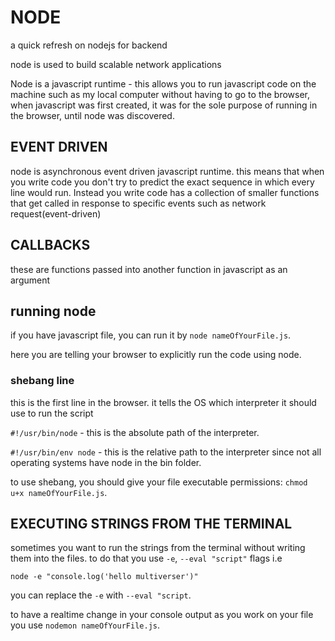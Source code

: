 # NODE

a quick refresh on  nodejs for backend

node is used to build scalable network applications

Node is a javascript runtime - this allows you to run javascript code on the machine such as my local computer without having to go to the browser, when javascript was first created, it was for the sole purpose of running in the browser, until node was discovered.

## EVENT DRIVEN

node is asynchronous event driven javascript runtime. this means that when you write code you don't try to predict the exact sequence in which every line would run. Instead you write code has a collection of smaller functions that get called in response to specific events such as network request(event-driven)

## CALLBACKS

these are functions passed into another function in javascript as an argument

## running node

if you have javascript file, you can run it by `node nameOfYourFile.js`.

here you are telling your browser to explicitly run the code using node.

### shebang line

this is the first line in the browser. it tells the OS which interpreter it should use to run the script

`#!/usr/bin/node` - this is the absolute path of the interpreter.

`#!/usr/bin/env node` - this is the relative path to the interpreter since not all operating systems have node in the bin folder.

to use shebang, you should give your file executable permissions: `chmod u+x nameOfYourFile.js`.

## EXECUTING STRINGS FROM THE TERMINAL

sometimes you want to run the strings from the terminal without writing them into the files. to do that you use `-e`, `--eval "script"` flags i.e

`node -e "console.log('hello multiverser')"`

you can replace the `-e` with `--eval "script`.

to have a realtime change in your console output as you work on your file you use `nodemon nameOfYourFile.js`.
